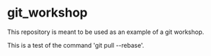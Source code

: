 # git_workshop

This repository is meant to be used as an example of a git workshop.

This is a test of the command 'git pull --rebase'.
